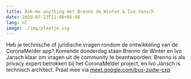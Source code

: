 ```yaml
---
title: Ask-me-anything met Brenno de Winter & Ivo Jansch
date: 2020-07-23T11:00+00:00
lang: nl
image: ./img/plaatje.svg
---
```

Heb je technische of juridische vragen rondom de ontwikkeling van de
CoronaMelder app? Komende donderdag staan Brenno de Winter en Ivo Jansch klaar
om vragen uit de community te beantwoorden. Brenno is als privacy expert
betrokken bij het CoronaMelder project, en Ivo Jansch is technisch architect.
Praat mee via
[meet.google.com/bus-zudw-cxp](https://meet.google.com/bus-zudw-cxp)
